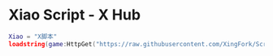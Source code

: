 # Xiao Script - X Hub
```lua
Xiao = "X脚本"
loadstring(game:HttpGet("https://raw.githubusercontent.com/XingFork/ScriptForXiao/main/Loader"))()
```
